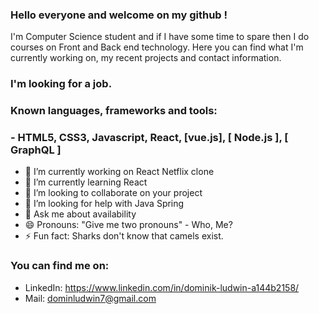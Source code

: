 ### Hello everyone and welcome on my github !
I'm Computer Science student and if I have some time to spare then I do courses on Front and Back end technology. 
Here you can find what I'm currently working on, my recent projects and contact information. 

### I'm looking for a job.

### Known languages, frameworks and tools: 
### - HTML5, CSS3, Javascript, React, [vue.js], [ Node.js ], [ GraphQL ] 

- 🔭 I’m currently working on React Netflix clone
- 🌱 I’m currently learning React
- 👯 I’m looking to collaborate on your project
- 🤔 I’m looking for help with Java Spring
- 💬 Ask me about availability
- 😄 Pronouns: "Give me two pronouns" - Who, Me?
- ⚡ Fun fact: Sharks don't know that camels exist.

### You can find me on:
- LinkedIn: https://www.linkedin.com/in/dominik-ludwin-a144b2158/
- Mail: dominludwin7@gmail.com
